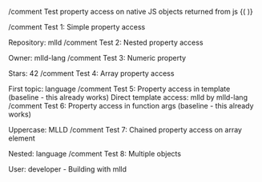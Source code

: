 /comment Test property access on native JS objects returned from js {( )}

/comment Test 1: Simple property access

Repository: mlld
/comment Test 2: Nested property access

Owner: mlld-lang
/comment Test 3: Numeric property

Stars: 42
/comment Test 4: Array property access

First topic: language
/comment Test 5: Property access in template (baseline - this already works)
Direct template access: mlld by mlld-lang
/comment Test 6: Property access in function args (baseline - this already works)

Uppercase: MLLD
/comment Test 7: Chained property access on array element

Nested: language
/comment Test 8: Multiple objects

User: developer - Building with mlld
